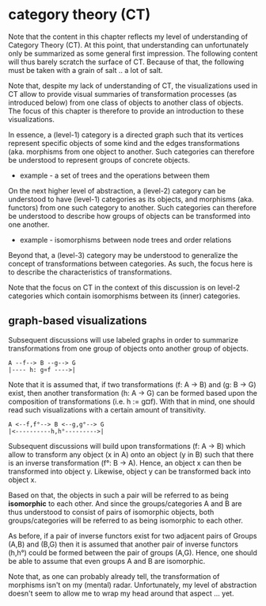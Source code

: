 
# category theory (CT)

Note that the content in this chapter reflects my level of understanding of
Category Theory (CT). At this point, that understanding can unfortunately only
be summarized as some general first impression. The following content will thus
barely scratch the surface of CT. Because of that, the following must be taken
with a grain of salt .. a lot of salt.

Note that, despite my lack of understanding of CT, the visualizations used in
CT allow to provide visual summaries of transformation processes (as introduced
below) from one class of objects to another class of objects. The focus of
this chapter is therefore to provide an introduction to these visualizations.

<!-- ======================================================================= -->

In essence, a (level-1) category is a directed graph such that its vertices
represent specific objects of some kind and the edges transformations (aka.
morphisms from one object to another. Such categories can therefore be
understood to represent groups of concrete objects.

* example - a set of trees and the operations between them

On the next higher level of abstraction, a (level-2) category can be understood
to have (level-1) categories as its objects, and morphisms (aka. functors) from
one such category to another. Such categories can therefore be understood to
describe how groups of objects can be transformed into one another.

* example - isomorphisms between node trees and order relations

Beyond that, a (level-3) category may be understood to generalize the concept
of transformations between categories. As such, the focus here is to describe
the characteristics of transformations.

Note that the focus on CT in the context of this discussion is on level-2
categories which contain isomorphisms between its (inner) categories.

<!-- ======================================================================= -->
## graph-based visualizations

Subsequent discussions will use labeled graphs in order to summarize
transformations from one group of objects onto another group of objects.

```
A --f--> B --g--> G
|---- h: g¤f ---->|
```

Note that it is assumed that, if two transformations (f: A -> B) and
(g: B -> G) exist, then another transformation (h: A -> G) can be formed
based upon the composition of transformations (i.e. h := g¤f). With that
in mind, one should read such visualizations with a certain amount of
transitivity.

```
A <--f,f°--> B <--g,g°--> G
|<----------h,h°--------->|
```

Subsequent discussions will build upon transformations (f: A -> B) which
allow to transform any object (x in A) onto an object (y in B) such that
there is an inverse transformation (f°: B -> A). Hence, an object x can
then be transformed into object y. Likewise, object y can be transformed
back into object x.

Based on that, the objects in such a pair will be referred to as being
**isomorphic** to each other. And since the groups/categories A and B
are thus understood to consist of pairs of isomorphic objects, both
groups/categories will be referred to as being isomorphic to each other.

As before, if a pair of inverse functors exist for two adjacent pairs of
Groups (A,B) and (B,G) then it is assumed that another pair of inverse
functors (h,h°) could be formed between the pair of groups (A,G). Hence,
one should be able to assume that even groups A and B are isomorphic.

Note that, as one can probably already tell, the transformation of morphisms
isn't on my (mental) radar. Unfortunately, my level of abstraction doesn't
seem to allow me to wrap my head around that aspect ... yet.
